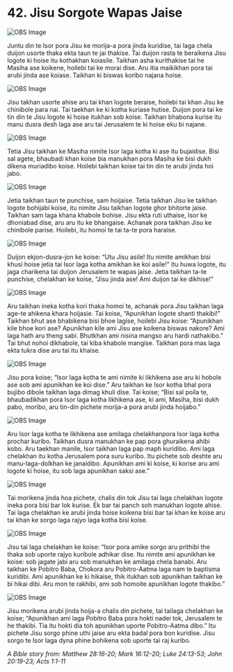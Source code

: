 # 42. Jisu Sorgote Wapas Jaise

![OBS Image](https://cdn.door43.org/obs/jpg/360px/obs-en-42-01.jpg)

Juntu din te Isor pora Jisu ke morija-a pora jinda kuridise, tai laga chela duijon usorte thaka ekta taun te jai thakise.  Tai duijon rasta te beraikena Jisu logote ki hoise itu kothakhan koiasile. Taikhan asha kurithakise tai he Masiha ase koikene, hoilebi tai ke morai dise. Aru itia maikikhan pora tai arubi jinda ase koiase.  Taikhan ki biswas koribo najana hoise. 

![OBS Image](https://cdn.door43.org/obs/jpg/360px/obs-en-42-02.jpg)

Jisu takhan usorte ahise aru tai khan logote beraise, hoilebi tai khan Jisu ke chinibole para nai. Tai taekhan ke ki kotha kuriase hutise.  Duijon pora tai ke tin din te Jisu logote ki hoise itukhan sob koise.  Taikhan bhabona kurise itu manu dusra desh laga ase aru tai Jerusalem te ki hoise eku bi najane. 

![OBS Image](https://cdn.door43.org/obs/jpg/360px/obs-en-42-03.jpg)

Tetia Jisu taikhan ke Masiha nimite Isor laga kotha ki ase itu bujaidise. Bisi sal agete, bhaubadi khan koise bia manukhan pora Masiha ke bisi dukh dikena muriadibo koise. Hoilebi taikhan koise tai tin din te arubi jinda hoi jabo. 

![OBS Image](https://cdn.door43.org/obs/jpg/360px/obs-en-42-04.jpg)

Jetia taikhan taun te punchise, sam hoijaise. Tetia taikhan Jisu ke taikhan logote bohijabi koise, itu nimite Jisu taikhan logote ghor bhitorte jaise. Taikhan sam laga khana khabole bohise. Jisu ekta ruti uthaise, Isor ke dhoniabad dise, aru aru itu ke bhangaise. Achanak pora taikhan Jisu ke chinibole parise. Hoilebi, itu homoi te tai ta-te pora haraise.

![OBS Image](https://cdn.door43.org/obs/jpg/360px/obs-en-42-05.jpg)

Duijon ekjon-dusra-jon ke koise: “Utu Jisu asile! Itu nimite amikhan bisi khusi hoise jetia tai Isor laga kotha amikhan ke koi asile!” Itu huwa logote, itu jaga charikena tai duijon Jerusalem te wapas jaise. Jetia taikhan ta-te punchise, chelakhan ke koise, “Jisu jinda ase! Ami duijon tai ke dikhise!”

![OBS Image](https://cdn.door43.org/obs/jpg/360px/obs-en-42-06.jpg)

Aru taikhan ineka kotha kori thaka homoi te, achanak pora Jisu taikhan laga age-te ahikena khara hoijasie. Tai koise, “Apunikhan logote shanti thakibi!” Taikhan bhut ase bhabikena bisi bhoe lagise, hoilebi Jisu koise: “Apunikhan kile bhoe kori ase? Apunikhan kile ami Jisu ase koikena biswas nakore? Ami laga hath aru theng sabi. Bhutkhan ami nisina mangso aru hardi nathakibo.” Tai bhut nohoi dikhabole, tai kiba khabole mangise. Taikhan pora mas laga ekta tukra dise aru tai itu khaise. 

![OBS Image](https://cdn.door43.org/obs/jpg/360px/obs-en-42-07.jpg)

Jisu pora koise; “Isor laga kotha te ami nimite ki likhikena ase aru ki hobole ase sob ami apunikhan ke koi dise.” Aru taikhan ke Isor kotha bhal pora bujibo dibole taikhan laga dimag khuli dise. Tai koise; “Bisi sal poila te, bhaubadikhan pora Isor laga kotha likhikena ase, ki ami, Masiha, bisi dukh pabo, moribo, aru tin-din pichete morija-a pora arubi jinda hoijabo.” 


![OBS Image](https://cdn.door43.org/obs/jpg/360px/obs-en-42-08.jpg)

Aru Isor laga kotha te likhikena ase amilaga chelakhanpora Isor laga kotha prochar kuribo. Taikhan dusra manukhan ke pap pora ghuraikena ahibi kobo. Aru taekhan manile, Isor taikhan laga pap maph kuridibo. Ami laga chelakhan itu kotha Jerusalem pora suru kuribo. Itu pichete sob deshte aru manu-laga-dolkhan ke janaidibo. Apunikhan ami ki koise, ki korise aru ami logote ki hoise, itu sob laga apunikhan saksi ase.” 

![OBS Image](https://cdn.door43.org/obs/jpg/360px/obs-en-42-09.jpg)

Tai morikena jinda hoa pichete, chalis din tok Jisu tai laga chelakhan logote ineka pora bisi bar lok kurise. Ek bar tai panch soh manukhan logote ahise. Tai laga chelakhan ke arubi jinda hoise koikena bisi bar tai khan ke koise aru tai khan ke sorgo laga rajyo laga kotha bisi koise. 

![OBS Image](https://cdn.door43.org/obs/jpg/360px/obs-en-42-10.jpg)

Jisu tai laga chelakhan ke koise: “Isor pora amike sorgo aru prithibi the thaka sob uporte rajyo kuribole adhikar dise. Itu nimite ami apunikhan ke koise: sob jagate jabi aru sob manukhan ke amilaga chela banabi. Aru taikhan ke Pobitro Baba, Chokora aru Pobitro-Aatma laga nam te baptisma kuridibi. Ami apunikhan ke ki hikaise, thik itukhan sob apunikhan taikhan ke bi hikai dibi. Aru mon te rakhibi, ami sob homoite apunikhan logote thakibo.”

![OBS Image](https://cdn.door43.org/obs/jpg/360px/obs-en-42-11.jpg)

Jisu morikena arubi jinda hoija-a chalis din pichete, tai tailaga chelakhan ke koise; “Apunikhan ami laga Pobitro Baba pora hokti nadei tok, Jerusalem te he thakibi. Tia itu hokti dia toh apunikhan uporte Pobitro-Aatma dibo.” Itu pichete Jisu sorgo phine uthi jaise aru ekta badal pora bon kuridise.  Jisu sorgo te Isor laga dyna phine bohikena sob uporte tai raj kuribo.

_A Bible story from: Matthew 28:16-20; Mark 16:12-20; Luke 24:13-53; John 20:19-23; Acts 1:1-11_

